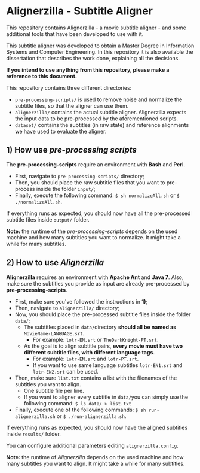 # Alignerzilla - Subtitle Aligner

This repository contains Alignerzilla - a movie subtitle aligner - and some additional tools that have been developed to use with it.

This subtitle aligner was developed to obtain a Master Degree in Information Systems and Computer Engineering.
In this repository it is also available the dissertation that describes the work done, explaining all the decisions.

**If you intend to use anything from this repository, please make a reference to this document.**

This repository contains three different directories:
* `pre-processing-scripts/` is used to remove noise and normalize the subtitle files, so that the aligner can use them.
* `alignerzilla/` contains the actual subtitle aligner. Alignerzilla expects the input data to be pre-processed by the aforementioned scripts.
* `dataset/` contains the subtitles (in raw state) and reference alignments we have used to evaluate the aligner.

## 1) How use *pre-processing scripts*
The **pre-processing-scripts** require an environment with **Bash** and **Perl**.
* First, navigate to `pre-processing-scripts/` directory;
* Then, you should place the raw subtitle files that you want to pre-process inside the folder `input/`;
* Finally, execute the following command: `$ sh normalizeAll.sh` or `$ ./normalizeAll.sh`.

If everything runs as expected, you should now have all the pre-processed subtitle files inside `output/` folder.

**Note:** the runtime of the *pre-processing-scripts* depends on the used machine and how many subtitles you want to normalize. It might take a while for many subtitles.

## 2) How to use *Alignerzilla*
**Alignerzilla** requires an environment with **Apache Ant** and **Java 7**. Also, make sure the subtitles you provide as input are already pre-processed by **pre-processing-scripts**.
* First, make sure you've followed the instructions in **1)**;
* Then, navigate to `alignerzilla/` directory;
* Now, you should place the pre-processed subtitle files inside the folder `data/`;
    * The subtitles placed in `data/`directory **should all be named as** `MovieName-LANGUAGE.srt`.
        * For example: `lotr-EN.srt` or `TheDarkKnight-PT.srt`.
    * As the goal is to align subtitle pairs, **every movie must have two different subtitle files, with different language tags**.
        * For example: `lotr-EN.srt` and `lotr-PT.srt`.
        * If you want to use same language subtitles `lotr-EN1.srt` and `lotr-EN2.srt` can be used.
* Then, make sure `list.txt` contains a list with the filenames of the subtitles you want to align.
    * One subtitle file per line.
    * If you want to aligner every subtitle in `data/`you can simply use the following command:
    `$ ls data/ > list.txt`
* Finally, execute one of the following commands: `$ sh run-alignerzilla.sh` or `$ ./run-alignerzilla.sh`.

If everything runs as expected, you should now have the aligned subtitles inside `results/` folder.

You can configure additional parameters editing `alignerzilla.config`.

**Note:** the runtime of *Alignerzilla* depends on the used machine and how many subtitles you want to align. It might take a while for many subtitles.